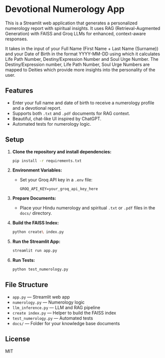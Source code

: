 # Devotional Numerology App

This is a Streamlit web application that generates a personalized numerology report with spiritual insights. It uses RAG (Retrieval-Augmented Generation) with FAISS and Groq LLMs for enhanced, context-aware responses.

It takes in the input of your Full Name (First Name + Last Name (Surname)) and your Date of Birth in the format YYYY-MM-DD using which it calculates Life Path Number, Destiny/Expression Number and Soul Urge Number. The Destiny/Expression number, Life Path Number, Soul Urge Numbers are mapped to Deities which provide more insights into the personality of the user.

## Features
- Enter your full name and date of birth to receive a numerology profile and a devotional report.
- Supports both `.txt` and `.pdf` documents for RAG context.
- Beautiful, chat-like UI inspired by ChatGPT.
- Automated tests for numerology logic.

## Setup

1. **Clone the repository and install dependencies:**
   ```bash
   pip install -r requirements.txt
   ```

2. **Environment Variables:**
   - Set your Groq API key in a `.env` file:
     ```
     GROQ_API_KEY=your_groq_api_key_here
     ```

3. **Prepare Documents:**
   - Place your Hindu numerology and spiritual `.txt` or `.pdf` files in the `docs/` directory.

4. **Build the FAISS Index:**
   ```bash
   python create\ index.py
   ```

5. **Run the Streamlit App:**
   ```bash
   streamlit run app.py
   ```

6. **Run Tests:**
   ```bash
   python test_numerology.py
   ```

## File Structure
- `app.py` — Streamlit web app
- `numerology.py` — Numerology logic
- `llm_inference.py` — LLM and RAG pipeline
- `create index.py` — Helper to build the FAISS index
- `test_numerology.py` — Automated tests
- `docs/` — Folder for your knowledge base documents

## License
MIT
